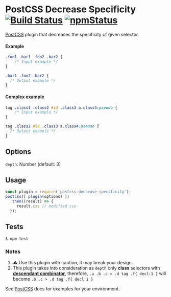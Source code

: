 # PostCSS Decrease Specificity [![Build Status][ci-img]][ci] [![npmStatus][npm-img]][npm]

[PostCSS] plugin that decreases the specificity of given selector.

[PostCSS]: https://github.com/postcss/postcss
[ci-img]:  https://travis-ci.org/felixmosh/postcss-decrease-specificity.svg
[ci]:      https://travis-ci.org/felixmosh/postcss-decrease-specificity
[npm-img]: https://img.shields.io/npm/v/postcss-decrease-specificity.svg
[npm]:     https://www.npmjs.com/package/postcss-decrease-specificity
[descendant combinator]: https://developer.mozilla.org/en-US/docs/Web/CSS/Descendant_selectors

#### Example

```css
.foo1 .bar1 .foo2 .bar2 {
    /* Input example */
}
```

```css
.bar1 .foo2 .bar2 {
  /* Output example */
}
```

#### Complex example

```css
tag .class1 .class2 #id .class3 a.class4:pseudo {
    /* Input example */
}
```

```css
tag .class2 #id .class3 a.class4:pseudo {
  /* Output example */
}
```

## Options
`depth`: Number (default: 3)

## Usage

```js
const plugin = require('postcss-decrease-specificity');
postcss([ plugin(options) ])
  .then((result) => {
     result.css // modified css
  });
```

## Tests
```
$ npm test
```

### Notes
1. ⚠️ Use this plugin with caution, it may break your design.
2. This plugin takes into consideration as `depth` only **class** selectors with **[descendant combinator]**, therefore,
`.a .b .c > .d tag .f{ decl:1 }` will become `.b .c > .d tag .f{ decl:1 }`

See [PostCSS] docs for examples for your environment.
